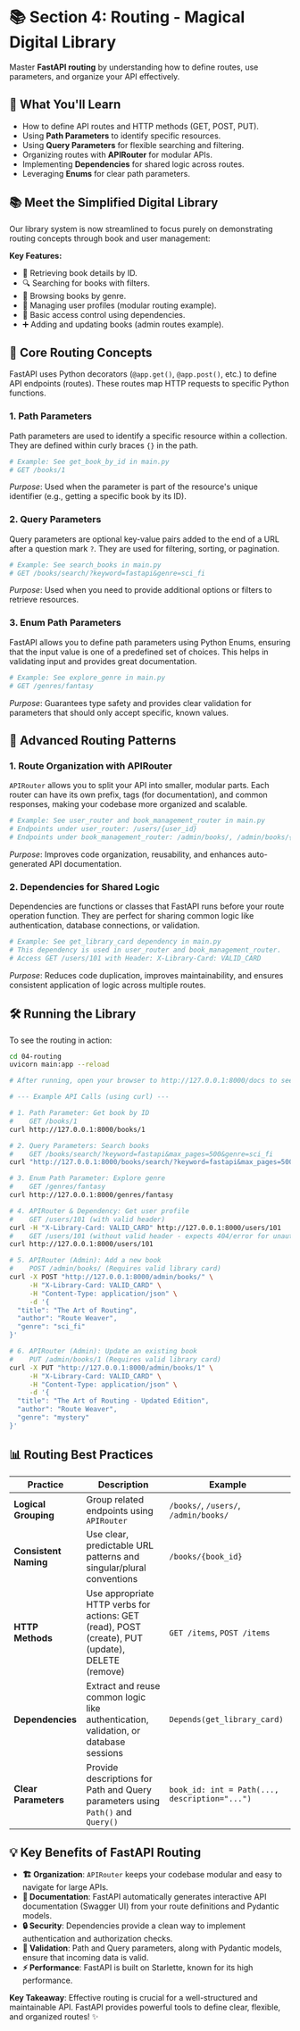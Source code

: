 # 📚 Section 4: Routing - Magical Digital Library

Master **FastAPI routing** by understanding how to define routes, use parameters, and organize your API effectively.

## 🎯 What You'll Learn

- How to define API routes and HTTP methods (GET, POST, PUT).
- Using **Path Parameters** to identify specific resources.
- Using **Query Parameters** for flexible searching and filtering.
- Organizing routes with **APIRouter** for modular APIs.
- Implementing **Dependencies** for shared logic across routes.
- Leveraging **Enums** for clear path parameters.

## 📚 Meet the Simplified Digital Library

Our library system is now streamlined to focus purely on demonstrating routing concepts through book and user management:

**Key Features:**
- 📖 Retrieving book details by ID.
- 🔍 Searching for books with filters.
- 🏰 Browsing books by genre.
- 👤 Managing user profiles (modular routing example).
- 🔐 Basic access control using dependencies.
- ➕ Adding and updating books (admin routes example).

## 🚀 Core Routing Concepts

FastAPI uses Python decorators (`@app.get()`, `@app.post()`, etc.) to define API endpoints (routes). These routes map HTTP requests to specific Python functions.

### **1. Path Parameters**

Path parameters are used to identify a specific resource within a collection. They are defined within curly braces `{}` in the path.

```python
# Example: See get_book_by_id in main.py
# GET /books/1
```
*Purpose*: Used when the parameter is part of the resource's unique identifier (e.g., getting a specific book by its ID).

### **2. Query Parameters**

Query parameters are optional key-value pairs added to the end of a URL after a question mark `?`. They are used for filtering, sorting, or pagination.

```python
# Example: See search_books in main.py
# GET /books/search/?keyword=fastapi&genre=sci_fi
```
*Purpose*: Used when you need to provide additional options or filters to retrieve resources.

### **3. Enum Path Parameters**

FastAPI allows you to define path parameters using Python Enums, ensuring that the input value is one of a predefined set of choices. This helps in validating input and provides great documentation.

```python
# Example: See explore_genre in main.py
# GET /genres/fantasy
```
*Purpose*: Guarantees type safety and provides clear validation for parameters that should only accept specific, known values.

## 🎯 Advanced Routing Patterns

### **1. Route Organization with APIRouter**

`APIRouter` allows you to split your API into smaller, modular parts. Each router can have its own prefix, tags (for documentation), and common responses, making your codebase more organized and scalable.

```python
# Example: See user_router and book_management_router in main.py
# Endpoints under user_router: /users/{user_id}
# Endpoints under book_management_router: /admin/books/, /admin/books/{book_id}
```
*Purpose*: Improves code organization, reusability, and enhances auto-generated API documentation.

### **2. Dependencies for Shared Logic**

Dependencies are functions or classes that FastAPI runs before your route operation function. They are perfect for sharing common logic like authentication, database connections, or validation.

```python
# Example: See get_library_card dependency in main.py
# This dependency is used in user_router and book_management_router.
# Access GET /users/101 with Header: X-Library-Card: VALID_CARD
```
*Purpose*: Reduces code duplication, improves maintainability, and ensures consistent application of logic across multiple routes.

## 🛠️ Running the Library

To see the routing in action:

```bash
cd 04-routing
uvicorn main:app --reload

# After running, open your browser to http://127.0.0.1:8000/docs to see the auto-generated API documentation.

# --- Example API Calls (using curl) ---

# 1. Path Parameter: Get book by ID
#    GET /books/1
curl http://127.0.0.1:8000/books/1

# 2. Query Parameters: Search books
#    GET /books/search/?keyword=fastapi&max_pages=500&genre=sci_fi
curl "http://127.0.0.1:8000/books/search/?keyword=fastapi&max_pages=500&genre=sci_fi"

# 3. Enum Path Parameter: Explore genre
#    GET /genres/fantasy
curl http://127.0.0.1:8000/genres/fantasy

# 4. APIRouter & Dependency: Get user profile
#    GET /users/101 (with valid header)
curl -H "X-Library-Card: VALID_CARD" http://127.0.0.1:8000/users/101
#    GET /users/101 (without valid header - expects 404/error for unauthorized)
curl http://127.0.0.1:8000/users/101

# 5. APIRouter (Admin): Add a new book
#    POST /admin/books/ (Requires valid library card)
curl -X POST "http://127.0.0.1:8000/admin/books/" \
     -H "X-Library-Card: VALID_CARD" \
     -H "Content-Type: application/json" \
     -d '{
  "title": "The Art of Routing",
  "author": "Route Weaver",
  "genre": "sci_fi"
}'

# 6. APIRouter (Admin): Update an existing book
#    PUT /admin/books/1 (Requires valid library card)
curl -X PUT "http://127.0.0.1:8000/admin/books/1" \
     -H "X-Library-Card: VALID_CARD" \
     -H "Content-Type: application/json" \
     -d '{
  "title": "The Art of Routing - Updated Edition",
  "author": "Route Weaver",
  "genre": "mystery"
}'
```

## 📊 Routing Best Practices

| Practice | Description | Example |
|----------|-------------|---------|
| **Logical Grouping** | Group related endpoints using `APIRouter` | `/books/`, `/users/`, `/admin/books/` |
| **Consistent Naming** | Use clear, predictable URL patterns and singular/plural conventions | `/books/{book_id}` |
| **HTTP Methods** | Use appropriate HTTP verbs for actions: GET (read), POST (create), PUT (update), DELETE (remove) | `GET /items`, `POST /items` |
| **Dependencies** | Extract and reuse common logic like authentication, validation, or database sessions | `Depends(get_library_card)` |
| **Clear Parameters** | Provide descriptions for Path and Query parameters using `Path()` and `Query()` | `book_id: int = Path(..., description="...")` |

## 💡 Key Benefits of FastAPI Routing

- **🏗️ Organization**: `APIRouter` keeps your codebase modular and easy to navigate for large APIs.
- **📖 Documentation**: FastAPI automatically generates interactive API documentation (Swagger UI) from your route definitions and Pydantic models.
- **🔒 Security**: Dependencies provide a clean way to implement authentication and authorization checks.
- **🎯 Validation**: Path and Query parameters, along with Pydantic models, ensure that incoming data is valid.
- **⚡ Performance**: FastAPI is built on Starlette, known for its high performance.

**Key Takeaway**: Effective routing is crucial for a well-structured and maintainable API. FastAPI provides powerful tools to define clear, flexible, and organized routes! ✨ 
